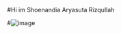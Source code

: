 #Hi im Shoenandia Aryasuta Rizqullah




#![image](https://github.com/user-attachments/assets/76952ea2-faba-45d9-ae3c-2b9bed067443)
